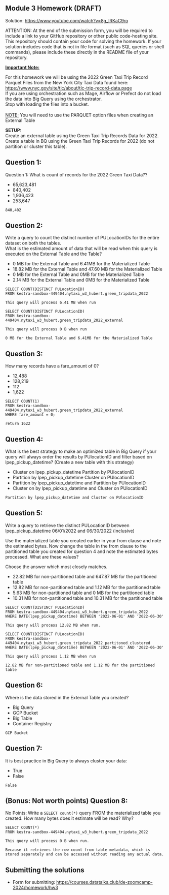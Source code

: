 ## Module 3 Homework (DRAFT)

Solution: https://www.youtube.com/watch?v=8g_lRKaC9ro

ATTENTION: At the end of the submission form, you will be required to include a link to your GitHub repository or other public code-hosting site. This repository should contain your code for solving the homework. If your solution includes code that is not in file format (such as SQL queries or shell commands), please include these directly in the README file of your repository.

<b><u>Important Note:</b></u> <p> For this homework we will be using the 2022 Green Taxi Trip Record Parquet Files from the New York
City Taxi Data found here: </br> https://www.nyc.gov/site/tlc/about/tlc-trip-record-data.page </br>
If you are using orchestration such as Mage, Airflow or Prefect do not load the data into Big Query using the orchestrator.</br>
Stop with loading the files into a bucket. </br></br>
<u>NOTE:</u> You will need to use the PARQUET option files when creating an External Table</br>

<b>SETUP:</b></br>
Create an external table using the Green Taxi Trip Records Data for 2022. </br>
Create a table in BQ using the Green Taxi Trip Records for 2022 (do not partition or cluster this table). </br>

</p>

## Question 1:

Question 1: What is count of records for the 2022 Green Taxi Data??

- 65,623,481
- 840,402
- 1,936,423
- 253,647

```
840,402
```

## Question 2:

Write a query to count the distinct number of PULocationIDs for the entire dataset on both the tables.</br>
What is the estimated amount of data that will be read when this query is executed on the External Table and the Table?

- 0 MB for the External Table and 6.41MB for the Materialized Table
- 18.82 MB for the External Table and 47.60 MB for the Materialized Table
- 0 MB for the External Table and 0MB for the Materialized Table
- 2.14 MB for the External Table and 0MB for the Materialized Table

```
SELECT COUNT(DISTINCT PULocationID)
FROM kestra-sandbox-449404.nytaxi_w3_hubert.green_tripdata_2022

This query will process 6.41 MB when run

SELECT COUNT(DISTINCT PULocationID)
FROM kestra-sandbox-449404.nytaxi_w3_hubert.green_tripdata_2022_external

This query will process 0 B when run

0 MB for the External Table and 6.41MB for the Materialized Table
```

## Question 3:

How many records have a fare_amount of 0?

- 12,488
- 128,219
- 112
- 1,622

```
SELECT COUNT(1)
FROM kestra-sandbox-449404.nytaxi_w3_hubert.green_tripdata_2022_external
WHERE fare_amount = 0;

return 1622
```

## Question 4:

What is the best strategy to make an optimized table in Big Query if your query will always order the results by PUlocationID and filter based on lpep_pickup_datetime? (Create a new table with this strategy)

- Cluster on lpep_pickup_datetime Partition by PUlocationID
- Partition by lpep_pickup_datetime Cluster on PUlocationID
- Partition by lpep_pickup_datetime and Partition by PUlocationID
- Cluster on by lpep_pickup_datetime and Cluster on PUlocationID

```
Partition by lpep_pickup_datetime and Cluster on PUlocationID
```

## Question 5:

Write a query to retrieve the distinct PULocationID between lpep_pickup_datetime
06/01/2022 and 06/30/2022 (inclusive)</br>

Use the materialized table you created earlier in your from clause and note the estimated bytes. Now change the table in the from clause to the partitioned table you created for question 4 and note the estimated bytes processed. What are these values? </br>

Choose the answer which most closely matches.</br>

- 22.82 MB for non-partitioned table and 647.87 MB for the partitioned table
- 12.82 MB for non-partitioned table and 1.12 MB for the partitioned table
- 5.63 MB for non-partitioned table and 0 MB for the partitioned table
- 10.31 MB for non-partitioned table and 10.31 MB for the partitioned table

```
SELECT COUNT(DISTINCT PULocationID)
FROM kestra-sandbox-449404.nytaxi_w3_hubert.green_tripdata_2022
WHERE DATE(lpep_pickup_datetime) BETWEEN '2022-06-01' AND '2022-06-30'

This query will process 12.82 MB when run.

SELECT COUNT(DISTINCT PULocationID)
FROM kestra-sandbox-449404.nytaxi_w3_hubert.green_tripdata_2022_partitoned_clustered
WHERE DATE(lpep_pickup_datetime) BETWEEN '2022-06-01' AND '2022-06-30'

This query will process 1.12 MB when run

12.82 MB for non-partitioned table and 1.12 MB for the partitioned table
```

## Question 6:

Where is the data stored in the External Table you created?

- Big Query
- GCP Bucket
- Big Table
- Container Registry

```
GCP Bucket
```

## Question 7:

It is best practice in Big Query to always cluster your data:

- True
- False

```
False
```

## (Bonus: Not worth points) Question 8:

No Points: Write a `SELECT count(*)` query FROM the materialized table you created. How many bytes does it estimate will be read? Why?

```
SELECT COUNT(*)
FROM kestra-sandbox-449404.nytaxi_w3_hubert.green_tripdata_2022

This query will process 0 B when run.

Because it retrieves the row count from table metadata, which is stored separately and can be accessed without reading any actual data.
```

## Submitting the solutions

- Form for submitting: https://courses.datatalks.club/de-zoomcamp-2024/homework/hw3

